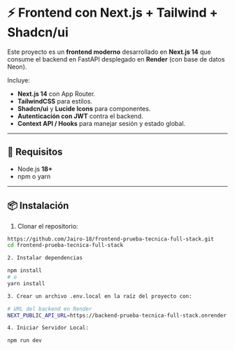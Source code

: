 # ⚡ Frontend con Next.js + Tailwind + Shadcn/ui

Este proyecto es un **frontend moderno** desarrollado en **Next.js 14** que consume el backend en FastAPI desplegado en **Render** (con base de datos Neon).  

Incluye:  
- **Next.js 14** con App Router.  
- **TailwindCSS** para estilos.  
- **Shadcn/ui** y **Lucide Icons** para componentes.  
- **Autenticación con JWT** contra el backend.  
- **Context API / Hooks** para manejar sesión y estado global.  

---

## 🚀 Requisitos

- Node.js **18+**  
- npm o yarn  

---

## 📦 Instalación

1. Clonar el repositorio:

```bash
https://github.com/Jairo-18/frontend-prueba-tecnica-full-stack.git
cd frontend-prueba-tecnica-full-stack

2. Instalar dependencias

npm install
# o
yarn install

3. Crear un archivo .env.local en la raíz del proyecto con:

# URL del backend en Render
NEXT_PUBLIC_API_URL=https://backend-prueba-tecnica-full-stack.onrender.com

4. Iniciar Servidor Local:

npm run dev
